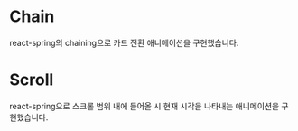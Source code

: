 # Chain
react-spring의 chaining으로 카드 전환 애니메이션을 구현했습니다.

# Scroll
react-spring으로 스크롤 범위 내에 들어올 시 현재 시각을 나타내는 애니메이션을 구현했습니다.
